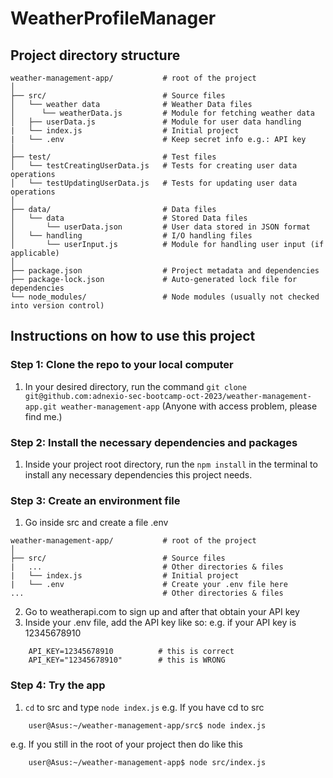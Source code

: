 # WeatherProfileManager

## Project directory structure
```
weather-management-app/           # root of the project
│
├── src/                          # Source files
│   └── weather data              # Weather Data files
│      └── weatherData.js         # Module for fetching weather data
│   ├── userData.js               # Module for user data handling
|   └── index.js                  # Initial project
|   └── .env                      # Keep secret info e.g.: API key
│
├── test/                         # Test files
│   └── testCreatingUserData.js   # Tests for creating user data operations
│   └── testUpdatingUserData.js   # Tests for updating user data operations
│
├── data/                         # Data files
│   └── data                      # Stored Data files
│       └── userData.json         # User data stored in JSON format
│   └── handling                  # I/O handling files
│       └── userInput.js          # Module for handling user input (if applicable)
│
├── package.json                  # Project metadata and dependencies
├── package-lock.json             # Auto-generated lock file for dependencies
└── node_modules/                 # Node modules (usually not checked into version control)
```

## Instructions on how to use this project

### Step 1: Clone the repo to your local computer
1. In your desired directory, run the command ```git clone git@github.com:adnexio-sec-bootcamp-oct-2023/weather-management-app.git weather-management-app```
(Anyone with access problem, please find me.)

### Step 2: Install the necessary dependencies and packages
1. Inside your project root directory, run the ```npm install``` in the terminal to install any necessary dependencies this project needs.

### Step 3: Create an environment file
1. Go inside src and create a file .env
```
weather-management-app/           # root of the project
│
├── src/                          # Source files
|   ...                           # Other directories & files
|   └── index.js                  # Initial project
|   └── .env                      # Create your .env file here
...                               # Other directories & files
```
2. Go to weatherapi.com to sign up and after that obtain your API key
3. Inside your .env file, add the API key like so:
e.g. if your API key is 12345678910
```
    API_KEY=12345678910          # this is correct
    API_KEY="12345678910"        # this is WRONG
```

### Step 4: Try the app
1. ```cd``` to src and type ```node index.js```
e.g. If you have cd to src
```
    user@Asus:~/weather-management-app/src$ node index.js
```
e.g. If you still in the root of your project then do like this
```
    user@Asus:~/weather-management-app$ node src/index.js
```